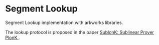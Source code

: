 # Segment Lookup

Segment Lookup implementation with arkworks libraries.

The lookup protocol is proposed in the paper [SublonK: Sublinear Prover PlonK
](https://eprint.iacr.org/2023/902).